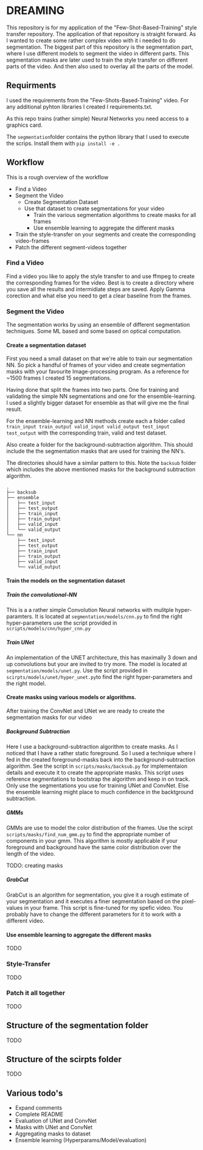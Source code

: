 # DREAMING

This repository is for my application of the "Few-Shot-Based-Training" style transfer repository. The application of that repository is straight forward.
As I wanted to create some rather complex video with it i needed to do segmentation. The biggest part of this repository is the segmentation part, where I use different models 
to segment the video in different parts. This segmentation masks are later used to train the style transfer on different parts of the video. And then also used to overlay all the parts of the model.

## Requirments

I used the requirements from the "Few-Shots-Based-Training" video. For any additional pyhton libraries I created I requirements.txt.

As this repo trains (rather simple) Neural Networks you need access to a graphics card. 

The `segmentation`folder contains the python library that I used to execute the scrips. Install them with `pip install -e .`

## Workflow

This is a rough overview of the workflow

* Find a Video
* Segment the Video
    * Create Segmentation Dataset
    * Use that dataset to create segmentations for your video
        * Train the various segmentation algorithms to create masks for all frames
        * Use ensemble learning to aggregate the different masks
* Train the style-transfer on your segments and create the corresponding video-frames
* Patch the different segment-videos together

### Find a Video

Find a video you like to apply the style transfer to and use ffmpeg to create the corresponding frames for the video. Best is to create a directory where you save all the results and intermidiate steps are saved. Apply Gamma corection and what else you need to get a clear baseline from the frames.

### Segment the Video

The segmentation works by using an ensemble of different segmentation techniques. Some ML based and some based on optical computation.

#### Create a segmentation dataset

First you need a small dataset on that we're able to train our segmentation NN. So pick a handful of frames of your video and create segmentation masks with your favourite Image-processing program. As a reference for ~1500 frames I created 15 segmentations. 

Having done that split the frames into two parts. One for training and validating the simple NN segmentations and one for the ensemble-learning. I used a slightly bigger dataset for ensemble as that will give me the final result.

For the ensemble-learning and NN methods create each a folder called `train_input train_output valid_input valid_output test_input test_output` with the corresponding train, valid and test dataset.

Also create a folder for the background-subtraction algorithm. This should include the the segmentation masks that are used for training the NN's.

The directories should have a similar pattern to this. Note the `backsub` folder which includes the above mentioned masks for the background subtraction algorithm.

```
.
├── backsub
├── ensemble
│   ├── test_input
│   ├── test_output
│   ├── train_input
│   ├── train_output
│   ├── valid_input
│   └── valid_output
└── nn
    ├── test_input
    ├── test_output
    ├── train_input
    ├── train_output
    ├── valid_input
    └── valid_output

```


#### Train the models on the segmentation dataset

##### Train the convolutional-NN

This is a a rather simple Convolution Neural networks with mulitple hyper-paramters. It is located at `segmentation/models/cnn.py` to find the right hyper-parameters use the script provided in 
`scripts/models/cnn/hyper_cnn.py`

##### Train UNet

An implementation of the UNET architecture, this has maximally 3 down and up convolutions but your are invited to try more. The model is located at `segmentation/models/unet.py`. Use the script provided in `scirpts/models/unet/hyper_unet.py`to find the right hyper-parameters and the right model.

#### Create masks using various models or algorithms.

After training the ConvNet and UNet we are ready to create the segmentation masks for our video

##### Background Subtraction

Here I use a background-subtraction algorithm to create masks. As I noticed that I have a rather static foreground. So I used a technique where I fed in the created foreground-masks back into the background-subtraction algorithm. See the script in `scripts/masks/backsub.py` for implementaion details and execute it to create the appropriate masks. This script uses reference segmentations to bootstrap the algorithm and keep in on track. Only use the segmentations you use for training UNet and ConvNet. Else the ensemble learning might place to much confidence in the backtground subtraction.

##### GMMs

GMMs are use to model the color distribution of the frames. Use the scirpt `scripts/masks/find_num_gmm.py` to find the appropriate number of components in your gmm. This algorithm is mostly applicable if your foreground and background have the same color distribution over the length of the video.

TODO: creating masks

##### GrabCut

GrabCut is an algorithm for segmentation, you give it a rough estimate of your segmentation and it executes a finer segmentation based on the pixel-values in your frame. This script is fine-tuned for my spefic video. You probably have to change the different parameters for it to work with a different video.

####  Use ensemble learning to aggregate the different masks

TODO

### Style-Transfer

TODO

### Patch it all together

TODO

## Structure of the segmentation folder

TODO

## Structure of the scirpts folder

TODO

## Various todo's

* Expand comments
* Complete README
* Evaluation of UNet and ConvNet
* Masks with UNet and ConvNet
* Aggregating masks to dataset
* Ensemble learning (Hyperparams/Model/evaluation)